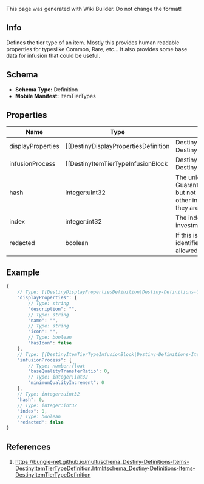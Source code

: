 <span class="wiki-builder">This page was generated with Wiki Builder. Do not change the format!</span>

## Info
Defines the tier type of an item.  Mostly this provides human readable properties for typeslike Common, Rare, etc... It also provides some base data for infusion that could be useful.

## Schema
* **Schema Type:** Definition
* **Mobile Manifest:** ItemTierTypes

## Properties
Name | Type | Description
---- | ---- | -----------
displayProperties | [[DestinyDisplayPropertiesDefinition|Destiny-Definitions-Common-DestinyDisplayPropertiesDefinition]]:Definition | 
infusionProcess | [[DestinyItemTierTypeInfusionBlock|Destiny-Definitions-Items-DestinyItemTierTypeInfusionBlock]]:Definition | If this tier defines infusion properties, they will be contained here.
hash | integer:uint32 | The unique identifier for this entity.  Guaranteed to be unique for the type of entity, but not globally. When entities refer to each other in Destiny content, it is this hash that they are referring to.
index | integer:int32 | The index of the entity as it was found in the investment tables.
redacted | boolean | If this is true, then there is an entity with this identifier/type combination, but BNet isnot yet allowed to show it.  Sorry!

## Example
```javascript
{
    // Type: [[DestinyDisplayPropertiesDefinition|Destiny-Definitions-Common-DestinyDisplayPropertiesDefinition]]:Definition
    "displayProperties": {
        // Type: string
        "description": "",
        // Type: string
        "name": "",
        // Type: string
        "icon": "",
        // Type: boolean
        "hasIcon": false
    },
    // Type: [[DestinyItemTierTypeInfusionBlock|Destiny-Definitions-Items-DestinyItemTierTypeInfusionBlock]]:Definition
    "infusionProcess": {
        // Type: number:float
        "baseQualityTransferRatio": 0,
        // Type: integer:int32
        "minimumQualityIncrement": 0
    },
    // Type: integer:uint32
    "hash": 0,
    // Type: integer:int32
    "index": 0,
    // Type: boolean
    "redacted": false
}

```

## References
1. https://bungie-net.github.io/multi/schema_Destiny-Definitions-Items-DestinyItemTierTypeDefinition.html#schema_Destiny-Definitions-Items-DestinyItemTierTypeDefinition
